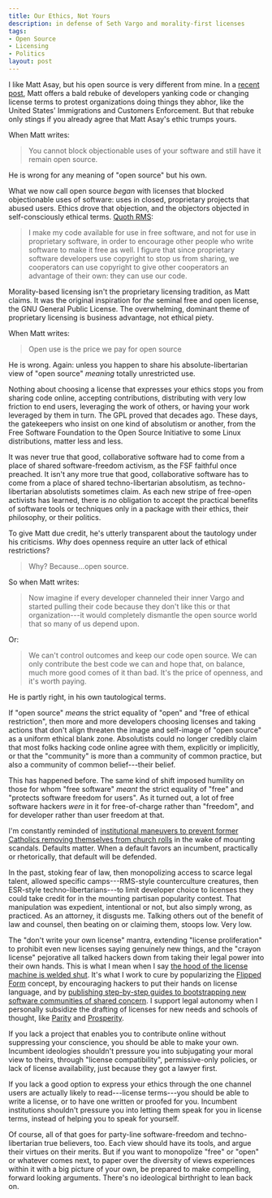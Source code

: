 ```yaml
---
title: Our Ethics, Not Yours
description: in defense of Seth Vargo and morality-first licenses
tags:
- Open Source
- Licensing
- Politics
layout: post
---
```


I like Matt Asay, but his open source is very different from mine.  In a [recent post][post], Matt offers a bald rebuke of developers yanking code or changing license terms to protest organizations doing things they abhor, like the United States' Immigrations and Customers Enforcement.  But that rebuke only stings if you already agree that Matt Asay's ethic trumps yours.

[post]: https://www.techrepublic.com/article/open-source-developers-stop-blocking-organizations-you-dont-like/

When Matt writes:

> You cannot block objectionable uses of your software and still have it remain open source.

He is wrong for any meaning of "open source" but his own.

What we now call open source _began_ with licenses that blocked objectionable uses of software: uses in closed, proprietary projects that abused users.  Ethics drove that objection, and the objectors objected in self-consciously ethical terms.  [Quoth RMS](https://www.gnu.org/philosophy/pragmatic.html):

> I make my code available for use in free software, and not for use in proprietary software, in order to encourage other people who write software to make it free as well.  I figure that since proprietary software developers use copyright to stop us from sharing, we cooperators can use copyright to give other cooperators an advantage of their own: they can use our code.

Morality-based licensing isn't the proprietary licensing tradition, as Matt claims.  It was the original inspiration for _the_ seminal free and open license, the GNU General Public License.  The overwhelming, dominant theme of proprietary licensing is business advantage, not ethical piety.

When Matt writes:

> Open use is the price we pay for open source

He is wrong.  Again: unless you happen to share his absolute-libertarian view of "open source" _meaning_ totally unrestricted use.

Nothing about choosing a license that expresses your ethics stops you from sharing code online, accepting contributions, distributing with very low friction to end users, leveraging the work of others, or having your work leveraged by them in turn.  The GPL proved that decades ago.  These days, the gatekeepers who insist on one kind of absolutism or another, from the Free Software Foundation to the Open Source Initiative to some Linux distributions, matter less and less.

It was never true that good, collaborative software had to come from a place of shared software-freedom activism, as the FSF faithful once preached.  It isn't any more true that good, collaborative software has to come from a place of shared techno-libertarian absolutism, as techno-libertarian absolutists sometimes claim.  As each new stripe of free-open activists has learned, there is _no_ obligation to accept the practical benefits of software tools or techniques only in a package with their ethics, their philosophy, or their politics.

To give Matt due credit, he's utterly transparent about the tautology under his criticisms.  _Why_ does openness require an utter lack of ethical restrictions?

> Why?  Because...open source.

So when Matt writes:

> Now imagine if every developer channeled their inner Vargo and started pulling their code because they don't like this or that organization---it would completely dismantle the open source world that so many of us depend upon.

Or:

> We can't control outcomes and keep our code open source.  We can only contribute the best code we can and hope that, on balance, much more good comes of it than bad. It's the price of openness, and it's worth paying.

He is partly right, in his own tautological terms.

If "open source" _means_ the strict equality of "open" and "free of ethical restriction", then more and more developers choosing licenses and taking actions that don't align threaten the image and self-image of "open source" as a uniform ethical blank zone.  Absolutists could no longer credibly claim that most folks hacking code online agree with them, explicitly or implicitly, or that the "community" is more than a community of common practice, but also a community of common belief---their belief.

This has happened before.  The same kind of shift imposed humility on those for whom "free software" _meant_ the strict equality of "free" and "protects software freedom for users".  As it turned out, a lot of free software hackers _were_ in it for free-of-charge rather than "freedom", and for developer rather than user freedom at that.

I'm constantly reminded of [institutional maneuvers to prevent former Catholics removing themselves from church rolls](https://en.wikipedia.org/wiki/Formal_act_of_defection_from_the_Catholic_Church#Abrogation) in the wake of mounting scandals.  Defaults matter.  When a default favors an incumbent, practically or rhetorically, that default will be defended.

In the past, stoking fear of law, then monopolizing access to scarce legal talent, allowed specific camps---RMS-style counterculture creatures, then ESR-style techno-libertarians---to limit developer choice to licenses they could take credit for in the mounting partisan popularity contest.  That manipulation was expedient, intentional or not, but also simply wrong, as practiced.  As an attorney, it disgusts me.  Talking others out of the benefit of law and counsel, then beating on or claiming them, stoops low.  Very low.

The "don't write your own license" mantra, extending "license proliferation" to prohibit even new licenses saying genuinely new things, and the "crayon license" pejorative all talked hackers down from taking their legal power into their own hands.  This is what I mean when I say [the hood of the license machine is welded shut](https://writing.kemitchell.com/2017/08/31/Null-Value.html).  It's what I work to cure by popularizing the [Flipped Form](https://flippedform.com) concept, by encouraging hackers to put their hands on license language, and by [publishing step-by-step guides to bootstrapping new software communities of shared concern](https://writing.kemitchell.com/2019/03/15/Ethical-Subcommons.html).  I support legal autonomy when I personally subsidize the drafting of licenses for new needs and schools of thought, like [Parity](https://paritylicense.com) and [Prosperity](https://prosperitylicense.com).

If you lack a project that enables you to contribute online without suppressing your conscience, you should be able to make your own.  Incumbent ideologies shouldn't pressure you into subjugating your moral view to theirs, through "license compatibility", permissive-only policies, or lack of license availability, just because they got a lawyer first.

If you lack a good option to express your ethics through the one channel users are actually likely to read---license terms---you should be able to write a license, or to have one written or proofed for you.  Incumbent institutions shouldn't pressure you into letting them speak for you in license terms, instead of helping you to speak for yourself.

Of course, all of that goes for party-line software-freedom and techno-libertarian true believers, too.  Each view should have its tools, and argue their virtues on their merits.  But if you want to monopolize "free" or "open" or whatever comes next, to paper over the diversity of views experiences within it with a big picture of your own, be prepared to make compelling, forward looking arguments.  There's no ideological birthright to lean back on.
